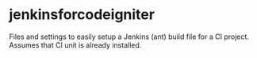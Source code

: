 jenkinsforcodeigniter
=====================

Files and settings to easily setup a Jenkins (ant) build file for a CI project. Assumes that CI unit is already installed.